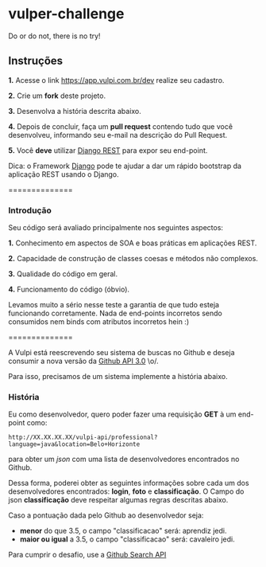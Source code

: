 # vulper-challenge
Do or do not, there is no try!

## Instruções

**1.** Acesse o link https://app.vulpi.com.br/dev realize seu cadastro.

**2.** Crie um **fork** deste projeto.

**3.** Desenvolva a história descrita abaixo.

**4.** Depois de concluir, faça um **pull request** contendo tudo que você desenvolveu, informando seu e-mail na descrição do Pull Request.

**5.** Você **deve** utilizar [Django REST](http://www.django-rest-framework.org/#api-guide) para expor seu end-point. 

Dica: o Framework [Django](https://docs.djangoproject.com/pt-br/1.11/intro/tutorial01/) pode te ajudar a dar um rápido bootstrap da aplicação REST usando o Django. 

==============

### Introdução

Seu código será avaliado principalmente nos seguintes aspectos:

**1.** Conhecimento em aspectos de SOA e boas práticas em aplicações REST.

**2.** Capacidade de construção de classes coesas e métodos não complexos.

**3.** Qualidade do código em geral.

**4.** Funcionamento do código (óbvio).

Levamos muito a sério nesse teste a garantia de que tudo esteja funcionando corretamente. Nada de end-points incorretos sendo consumidos nem binds com atributos incorretos hein :)

==============

A Vulpi está reescrevendo seu sistema de buscas no Github e deseja consumir a nova versão da [Github API 3.0](https://developer.github.com/v3/search/#search-users) \o/.

Para isso, precisamos de um sistema implemente a história abaixo.

### História

Eu como desenvolvedor, quero poder fazer uma requisição **GET** à um end-point como:

`http://XX.XX.XX.XX/vulpi-api/professional?language=java&location=Belo+Horizonte`

para obter um *json* com uma lista de desenvolvedores encontrados no Github. 

Dessa forma, poderei obter as seguintes informações sobre cada um dos desenvolvedores encontrados: **login**, **foto** e **classificação**. O Campo do json **classificação** deve respeitar algumas regras descritas abaixo.

Caso a pontuação dada pelo Github ao desenvolvedor seja:
- **menor** do que 3.5, o campo "classificacao" será: aprendiz jedi.
- **maior ou igual** a 3.5, o campo "classificacao" será: cavaleiro jedi.

Para cumprir o desafio, use a [Github Search API](https://developer.github.com/v3/search/#search-users)

